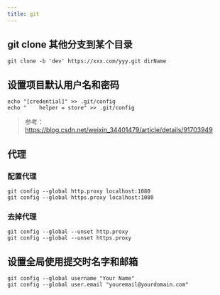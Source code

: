 ```yaml
---
title: git
---
```


## git clone 其他分支到某个目录

```shell
git clone -b 'dev' https://xxx.com/yyy.git dirName
```

## 设置项目默认用户名和密码

```shell
echo "[credential]" >> .git/config
echo "    helper = store" >> .git/config
```

> 参考：https://blog.csdn.net/weixin_34401479/article/details/91703949

## 代理

### 配置代理

```shell
git config --global http.proxy localhost:1080
git config --global https.proxy localhost:1080
```

### 去掉代理

```shell
git config --global --unset http.proxy
git config --global --unset https.proxy
```

## 设置全局使用提交时名字和邮箱

```shell
git config --global username "Your Name"
git config --global user.email "youremail@yourdomain.com"
```



